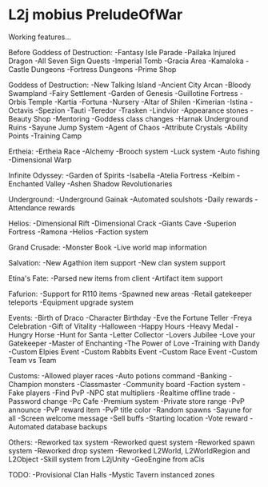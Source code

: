 # L2j mobius PreludeOfWar
Working features...

Before Goddess of Destruction:
-Fantasy Isle Parade
-Pailaka Injured Dragon
-All Seven Sign Quests
-Imperial Tomb
-Gracia Area
-Kamaloka
-Castle Dungeons
-Fortress Dungeons
-Prime Shop

Goddess of Destruction:
-New Talking Island
-Ancient City Arcan
-Bloody Swampland
-Fairy Settlement
-Garden of Genesis
-Guillotine Fortress
-Orbis Temple
-Kartia
-Fortuna
-Nursery
-Altar of Shilen
-Kimerian
-Istina
-Octavis
-Spezion
-Tauti
-Teredor
-Trasken
-Lindvior
-Appearance stones
-Beauty Shop
-Mentoring
-Goddess class changes
-Harnak Underground Ruins
-Sayune Jump System
-Agent of Chaos
-Attribute Crystals
-Ability Points
-Training Camp

Ertheia:
-Ertheia Race
-Alchemy
-Brooch system
-Luck system
-Auto fishing
-Dimensional Warp

Infinite Odyssey:
-Garden of Spirits
-Isabella
-Atelia Fortress
-Kelbim
-Enchanted Valley
-Ashen Shadow Revolutionaries

Underground:
-Underground Gainak
-Automated soulshots
-Daily rewards
-Attendance rewards

Helios:
-Dimensional Rift
-Dimensional Crack
-Giants Cave
-Superion Fortress
-Ramona
-Helios
-Faction system

Grand Crusade:
-Monster Book
-Live world map information

Salvation:
-New Agathion item support
-New clan system support

Etina's Fate:
-Parsed new items from client
-Artifact item support

Fafurion:
-Support for R110 items
-Spawned new areas
-Retail gatekeeper teleports
-Equipment upgrade system

Events:
-Birth of Draco
-Character Birthday
-Eve the Fortune Teller
-Freya Celebration
-Gift of Vitality
-Halloween
-Happy Hours
-Heavy Medal
-Hungry Horse
-Hunt for Santa
-Letter Collector
-Lovers Jubilee
-Love your Gatekeeper
-Master of Enchanting
-The Power of Love
-Training with Dandy
-Custom Elpies Event
-Custom Rabbits Event
-Custom Race Event
-Custom Team vs Team

Customs:
-Allowed player races
-Auto potions command
-Banking
-Champion monsters
-Classmaster
-Community board
-Faction system
-Fake players
-Find PvP
-NPC stat multipliers
-Realtime offline trade
-Password change
-Pc Cafe
-Premium system
-Private store range
-PvP announce
-PvP reward item
-PvP title color
-Random spawns
-Sayune for all
-Screen welcome message
-Sell buffs
-Starting location
-Vote reward
-Automated database backups

Others:
-Reworked tax system
-Reworked quest system
-Reworked spawn system
-Reworked drop system
-Reworked L2World, L2WorldRegion and L2Object
-Skill system from L2jUnity
-GeoEngine from aCis

TODO:
-Provisional Clan Halls
-Mystic Tavern instanced zones
